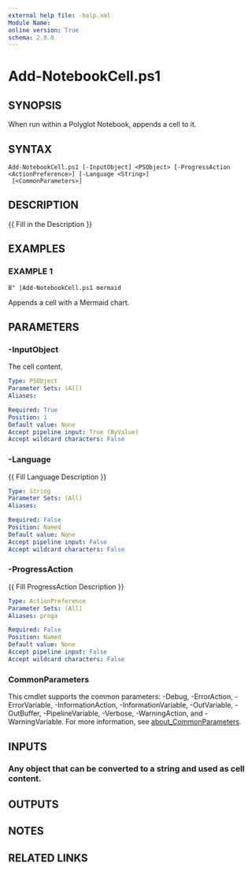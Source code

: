 ```yaml
---
external help file: -help.xml
Module Name:
online version: True
schema: 2.0.0
---
```


# Add-NotebookCell.ps1

## SYNOPSIS
When run within a Polyglot Notebook, appends a cell to it.

## SYNTAX

```
Add-NotebookCell.ps1 [-InputObject] <PSObject> [-ProgressAction <ActionPreference>] [-Language <String>]
 [<CommonParameters>]
```

## DESCRIPTION
{{ Fill in the Description }}

## EXAMPLES

### EXAMPLE 1
```
B" |Add-NotebookCell.ps1 mermaid
```

Appends a cell with a Mermaid chart.

## PARAMETERS

### -InputObject
The cell content.

```yaml
Type: PSObject
Parameter Sets: (All)
Aliases:

Required: True
Position: 1
Default value: None
Accept pipeline input: True (ByValue)
Accept wildcard characters: False
```

### -Language
{{ Fill Language Description }}

```yaml
Type: String
Parameter Sets: (All)
Aliases:

Required: False
Position: Named
Default value: None
Accept pipeline input: False
Accept wildcard characters: False
```

### -ProgressAction
{{ Fill ProgressAction Description }}

```yaml
Type: ActionPreference
Parameter Sets: (All)
Aliases: proga

Required: False
Position: Named
Default value: None
Accept pipeline input: False
Accept wildcard characters: False
```

### CommonParameters
This cmdlet supports the common parameters: -Debug, -ErrorAction, -ErrorVariable, -InformationAction, -InformationVariable, -OutVariable, -OutBuffer, -PipelineVariable, -Verbose, -WarningAction, and -WarningVariable. For more information, see [about_CommonParameters](http://go.microsoft.com/fwlink/?LinkID=113216).

## INPUTS

### Any object that can be converted to a string and used as cell content.
## OUTPUTS

## NOTES

## RELATED LINKS
